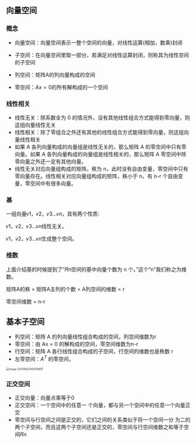 ## 向量空间

### 概念

- 向量空间：向量空间表示一整个空间的向量，对线性运算(相加，数乘)封闭

- 子空间：在向量空间里取一部分，若满足对线性运算封闭，则称其为线性空间的子空间

- 列空间：矩阵A的列向量构成的空间
- 零空间：$Ax=0$的所有解构成的一个空间

### 线性相关

- 线性无关：除系数全为 0 的情况外，没有其他线性组合方式能得到零向量，则这组向量线性无关
- 线性相关：除了零组合之外还有其他的线性组合方式能得到零向量，则这组向量线性相关
- 如果 A 各列向量构成的向量组是线性无关的，那么矩阵 A 的零空间中只有零向量。如果 A 各列向量构成的向量组是线性相关的，那么矩阵 A 零空间中除零向量之外还一定有其他向量。
- 线性无关对应向量组构成的矩阵，秩为 n，此时没有自由变量，零空间中只有零向量存在。线性相关对应向量组构成的矩阵，秩小于 n，有 n-r 个自由变量，零空间中有很多向量。

### 基

一组向量𝑣1，𝑣2，𝑣3...𝑣𝑛，具有两个性质:

𝑣1，𝑣2，𝑣3...𝑣𝑛线性无关。

𝑣1，𝑣2，𝑣3...𝑣𝑛生成整个空间。

### 维数

上面介绍基的时候提到了“𝑅𝑛空间的基中向量个数为 n 个。”这个“n”我们称之为维数。

矩阵A的秩 = 矩阵A主列的个数 = A列空间的维数 = r

零空间维数 = n-r

## 基本子空间

- 列空间：矩阵 A 的列向量线性组合构成的空间，列空间维数为r
- 零空间：由 Ax = 0 的解构成的空间，零空间维数为n-r
- 行空间：矩阵 A 各行线性组合构成的子空间，行空间的维数也是秩数 r
- 左零空间：$A^T$ 的零空间，

<img src="https://i.loli.net/2021/08/23/u39dRZfmqVnpOlD.png" alt="image-20210822145350697" style="zoom:50%;" />

### 正交空间

- 正交向量：向量点乘等于0
- 正交空间：一个空间中的任意一 个向量，都与另一个空间中的任意一个向量正交
- 零空间与行空间之间是正交的，它们之间的关系类似于将一个空间一分 为二的两个子空间，而且这两个子空间还是正交的，零空间与行空间维数之和等于空间𝑅𝑛